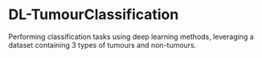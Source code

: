 # DL-TumourClassification
Performing classification tasks using deep learning methods, leveraging a dataset containing 3 types of tumours and non-tumours. 

